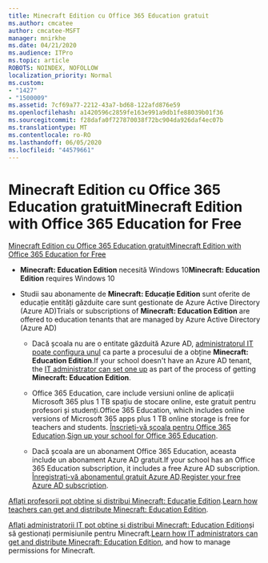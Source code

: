 ```yaml
---
title: Minecraft Edition cu Office 365 Education gratuit
ms.author: cmcatee
author: cmcatee-MSFT
manager: mnirkhe
ms.date: 04/21/2020
ms.audience: ITPro
ms.topic: article
ROBOTS: NOINDEX, NOFOLLOW
localization_priority: Normal
ms.custom:
- "1427"
- "1500009"
ms.assetid: 7cf69a77-2212-43a7-bd68-122afd876e59
ms.openlocfilehash: a1420596c2859fe163e991a9db1fe88039b01f36
ms.sourcegitcommit: f28dafa0f727870038f72bc904da926daf4ec07b
ms.translationtype: MT
ms.contentlocale: ro-RO
ms.lasthandoff: 06/05/2020
ms.locfileid: "44579661"
---
```

# <a name="minecraft-edition-with-office-365-education-for-free"></a><span data-ttu-id="46aa0-102">Minecraft Edition cu Office 365 Education gratuit</span><span class="sxs-lookup"><span data-stu-id="46aa0-102">Minecraft Edition with Office 365 Education for Free</span></span>

[<span data-ttu-id="46aa0-103">Minecraft Edition cu Office 365 Education gratuit</span><span class="sxs-lookup"><span data-stu-id="46aa0-103">Minecraft Edition with Office 365 Education for Free</span></span>](https://docs.microsoft.com/education/windows/get-minecraft-for-education)
  
- <span data-ttu-id="46aa0-104">**Minecraft: Education Edition** necesită Windows 10</span><span class="sxs-lookup"><span data-stu-id="46aa0-104">**Minecraft: Education Edition** requires Windows 10</span></span>

- <span data-ttu-id="46aa0-105">Studii sau abonamente de **Minecraft: Educație Edition** sunt oferite de educație entități găzduite care sunt gestionate de Azure Active Directory (Azure AD)</span><span class="sxs-lookup"><span data-stu-id="46aa0-105">Trials or subscriptions of **Minecraft: Education Edition** are offered to education tenants that are managed by Azure Active Directory (Azure AD)</span></span>

  - <span data-ttu-id="46aa0-106">Dacă școala nu are o entitate găzduită Azure AD, [administratorul IT poate configura unul](https://docs.microsoft.com/education/windows/school-get-minecraft) ca parte a procesului de a obține **Minecraft: Education Edition**.</span><span class="sxs-lookup"><span data-stu-id="46aa0-106">If your school doesn't have an Azure AD tenant, the [IT administrator can set one up](https://docs.microsoft.com/education/windows/school-get-minecraft) as part of the process of getting **Minecraft: Education Edition**.</span></span>

  - <span data-ttu-id="46aa0-107">Office 365 Education, care include versiuni online de aplicații Microsoft 365 plus 1 TB spațiu de stocare online, este gratuit pentru profesori și studenți.</span><span class="sxs-lookup"><span data-stu-id="46aa0-107">Office 365 Education, which includes online versions of Microsoft 365 apps plus 1 TB online storage is free for teachers and students.</span></span> <span data-ttu-id="46aa0-108">[Înscrieți-vă școala pentru Office 365 Education](https://products.office.com/academic/office-365-education-plan).</span><span class="sxs-lookup"><span data-stu-id="46aa0-108">[Sign up your school for Office 365 Education](https://products.office.com/academic/office-365-education-plan).</span></span>

  - <span data-ttu-id="46aa0-109">Dacă școala are un abonament Office 365 Education, aceasta include un abonament Azure AD gratuit.</span><span class="sxs-lookup"><span data-stu-id="46aa0-109">If your school has an Office 365 Education subscription, it includes a free Azure AD subscription.</span></span> <span data-ttu-id="46aa0-110">[Înregistrați-vă abonamentul gratuit Azure AD](https://msdn.microsoft.com/library/windows/hardware/mt703369%28v=vs.85%29.aspx).</span><span class="sxs-lookup"><span data-stu-id="46aa0-110">[Register your free Azure AD subscription](https://msdn.microsoft.com/library/windows/hardware/mt703369%28v=vs.85%29.aspx).</span></span>

<span data-ttu-id="46aa0-111">[Aflați profesorii pot obține și distribui Minecraft: Educație Edition](https://docs.microsoft.com/education/windows/teacher-get-minecraft).</span><span class="sxs-lookup"><span data-stu-id="46aa0-111">[Learn how teachers can get and distribute Minecraft: Education Edition](https://docs.microsoft.com/education/windows/teacher-get-minecraft).</span></span>
  
<span data-ttu-id="46aa0-112">[Aflați administratorii IT pot obține și distribui Minecraft: Education Edition](https://docs.microsoft.com/education/windows/school-get-minecraft)și să gestionați permisiunile pentru Minecraft.</span><span class="sxs-lookup"><span data-stu-id="46aa0-112">[Learn how IT administrators can get and distribute Minecraft: Education Edition](https://docs.microsoft.com/education/windows/school-get-minecraft), and how to manage permissions for Minecraft.</span></span>